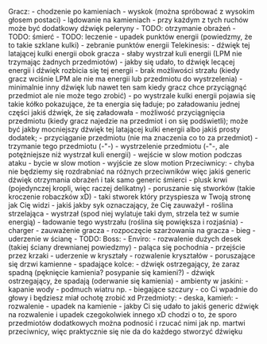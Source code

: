 Gracz:
	- chodzenie po kamieniach
	- wyskok (można spróbować z wysokim głosem postaci)
	- lądowanie na kamieniach
	- przy każdym z tych ruchów może być dodatkowy dźwięk peleryny
	- TODO: otrzymanie obrażeń
	- TODO: śmierć
	- TODO: leczenie
	- upadek punktów energii (powiedzmy, że to takie szklane kulki)
	- zebranie punktów energii
Telekinesis:
	- dźwięk tej latającej kulki energii obok gracza
	- słaby wystrzał kuli energii (LPM nie trzymając żadnych przedmiotów)
	- jakby się udało, to dźwięk lecącej energii i dźwięk rozbicia się tej energii
	- brak możliwości strzału (kiedy gracz wciśnie LPM ale nie ma energii lub przedmiotu do wystrzelenia)
	- minimalnie inny dźwięk lub nawet ten sam kiedy gracz chce przyciągnąć przedmiot ale nie może tego zrobić)
	- po wystrzale kulki energii pojawia się takie kółko pokazujące, że ta energia się ładuje; po załadowaniu jednej części jakiś dźwięk, że się załadowała
	- możliwość przyciągnięcia przedmiotu (kiedy gracz najedzie na przedmiot i on się podświetli); może być jakby mocniejszy dźwięk tej latającej kulki energii albo jakiś prosty dodatek;
	- przyciąganie przedmiotu (nie ma znaczenia co to za przedmiot)
	- trzymanie tego przedmiotu (-"-)
	- wystrzelenie przedmiotu (-"-, ale potężniejsze niż wystrzał kuli energii)
	- wejście w slow motion podczas ataku
	- bycie w slow motion
	- wyjście ze slow motion
Przeciwnicy:
	- chyba nie będziemy się rozdrabniać na różnych przeciwników więc jakiś generic dźwięk otrzymania obrażeń i tak samo generic śmierci
	- plusk krwi (pojedynczej kropli, więc raczej delikatny)
	- poruszanie się stworków (takie kroczenie robaczków xD)
	- taki stworek który przyspiesza w Twoją stronę jak Cię widzi - jakiś jakby syk oznaczający, że Cię zauważył
	- roślina strzelająca
		- wystrzał (spod niej wylatuje taki dym, strzela też w sumie energią)
		- ładowanie tego wystrzału (roślina się powiększa i rozjaśnia)
	- charger
		- zauważenie gracza
		- rozpoczęcie szarżowania na gracza
		- bieg
		- uderzenie w ścianę
	- TODO: Boss:
		-
Enviro:
	- rozwalenie dużych desek (takiej ściany drewnianej powiedzmy)
	- paląca się pochodnia
	- przejście przez krzaki
	- uderzenie w kryształy
	- rozwalenie kryształów
	- poruszające się drzwi kamienne
	- spadające kolce:
		- dźwięk ostrzegający, że zaraz spadną (pęknięcie kamienia? posypanie się kamieni?)
		- dźwięk ostrzegający, że spadają (oderwanie się kamienia)
	- ambienty w jaskini:
		- kapanie wody
		- podmuch wiatru np.
		- biegające szczury
		- co Ci wpadnie do głowy i będziesz miał ochotę zrobić xd
Przedmioty:
	- deska, kamień:
		- rozwalenie
		- upadek na kamienie
	- jakby Ci się udało to jakiś generic dźwięk na rozwalenie i upadek czegokolwiek innego xD chodzi o to, że sporo przedmiotów dodatkowych można podnosić i rzucać nimi jak np. martwi przeciwnicy, więc praktycznie się nie da do każdego stworzyć dźwięku